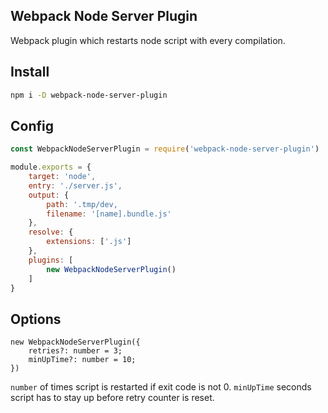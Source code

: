 ## Webpack Node Server Plugin
Webpack plugin which restarts node script with every compilation.

## Install
```bash
npm i -D webpack-node-server-plugin
```

## Config
```javascript
const WebpackNodeServerPlugin = require('webpack-node-server-plugin')

module.exports = {
    target: 'node',
    entry: './server.js',
    output: {
        path: '.tmp/dev,
        filename: '[name].bundle.js'
    },
    resolve: {
        extensions: ['.js']
    },
    plugins: [
        new WebpackNodeServerPlugin()
    ]
}
```

## Options
```
new WebpackNodeServerPlugin({
    retries?: number = 3;
    minUpTime?: number = 10;
})
```

`number` of times script is restarted if exit code is not 0.
`minUpTime` seconds script has to stay up before retry counter is reset.